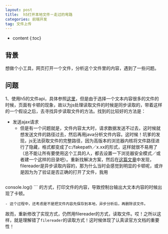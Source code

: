 ```yaml
---
layout: post
title:  h5打开本地文件－走过的弯路
categories: 前端开发
tag: 文件上传
---
```


* content
{:toc}

背景
---------
想做个小工具，网页打开一个文件，分析这个文件里的内容，遇到了一些问题。

问题
----------
1、使用h5的文件api，具体参照[这里](https://www.html5rocks.com/zh/tutorials/file/dndfiles/)，但是由于选择一个文本内容很多的文件的时候，页面有卡顿的现象，故以为js处理读取文件的时候是同步读取的，带着这样的一个假设之后，去寻找异步读取文件的方法。找到的比较好的方法是：

- 发送ajax请求
	- 但是有一个问题就是，文件内容太大时，请求数据发送不过去，这时候就想发送文件的路径过去，然后再用java分析文件内容。这时候！坑爹的发现，js无法获取文件的完整路径，因为高版本的浏览器内核将文件路径进行了隐藏，格式都变成了c:/fakepath／x.xx的形式，这样就很不易用了（总不能让所有要使用这个工具的人，都去设置一下浏览器安全模式／或者建一个这样的目录吧）。重新找解决方案，然后在[这篇文章](http://ju.outofmemory.cn/entry/138159)中发现，filereader是异步读取内容的，那为什么当时会感觉到明显的卡顿呢，或许是因为为了验证是否正确的打开了文件，我用
	```
console.log()
	```
	的方式，打印文件的内容，导致控制台输出大文本内容的时候出现了卡顿。


	- 这个过程中，还考虑是不是把文件内容先保存到本地，异步分析后，再删除该文件。


故而，重新修改了实现方式，仍然用filereader的方式，读取文件。哎！之所以这样，就是理解错了`filereader`的读取方式！这时候体现了认真读官方文档的重要性！